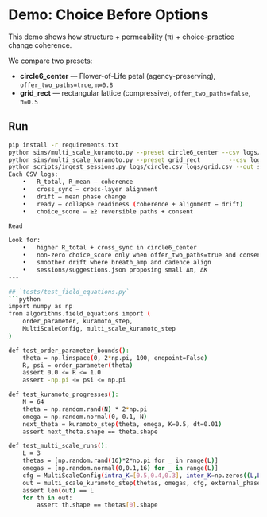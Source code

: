 # Demo: Choice Before Options

This demo shows how structure + permeability (π) + choice-practice change coherence.

We compare two presets:

- **circle6_center** — Flower-of-Life petal (agency-preserving), `offer_two_paths=true`, `π=0.8`
- **grid_rect** — rectangular lattice (compressive), `offer_two_paths=false`, `π=0.5`

## Run

```bash
pip install -r requirements.txt
python sims/multi_scale_kuramoto.py --preset circle6_center --csv logs/circle.csv
python sims/multi_scale_kuramoto.py --preset grid_rect        --csv logs/grid.csv
python scripts/ingest_sessions.py logs/circle.csv logs/grid.csv --out sessions/suggestions.json
Each CSV logs:
	•	R_total, R_mean — coherence
	•	cross_sync — cross-layer alignment
	•	drift — mean phase change
	•	ready — collapse readiness (coherence + alignment − drift)
	•	choice_score — ≥2 reversible paths + consent

Read

Look for:
	•	higher R_total + cross_sync in circle6_center
	•	non-zero choice_score only when offer_two_paths=true and consent_to_log=true
	•	smoother drift where breath_amp and cadence align
	•	sessions/suggestions.json proposing small Δπ, ΔK
---

## `tests/test_field_equations.py`
```python
import numpy as np
from algorithms.field_equations import (
    order_parameter, kuramoto_step,
    MultiScaleConfig, multi_scale_kuramoto_step
)

def test_order_parameter_bounds():
    theta = np.linspace(0, 2*np.pi, 100, endpoint=False)
    R, psi = order_parameter(theta)
    assert 0.0 <= R <= 1.0
    assert -np.pi <= psi <= np.pi

def test_kuramoto_progresses():
    N = 64
    theta = np.random.rand(N) * 2*np.pi
    omega = np.random.normal(0, 0.1, N)
    next_theta = kuramoto_step(theta, omega, K=0.5, dt=0.01)
    assert next_theta.shape == theta.shape

def test_multi_scale_runs():
    L = 3
    thetas = [np.random.rand(16)*2*np.pi for _ in range(L)]
    omegas = [np.random.normal(0,0.1,16) for _ in range(L)]
    cfg = MultiScaleConfig(intra_K=[0.5,0.4,0.3], inter_K=np.zeros((L,L)), dt=0.01)
    out = multi_scale_kuramoto_step(thetas, omegas, cfg, external_phase=0.0)
    assert len(out) == L
    for th in out:
        assert th.shape == thetas[0].shape
